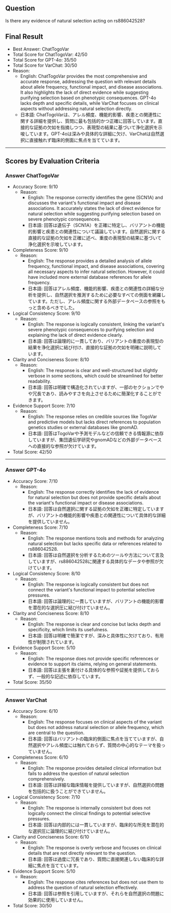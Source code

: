 ## Question

Is there any evidence of natural selection acting on rs886042528?

## Final Result

- Best Answer: ChatTogoVar
- Total Score for ChatTogoVar: 42/50
- Total Score for GPT-4o: 35/50
- Total Score for VarChat: 30/50
- Reason:
  - English: ChatTogoVar provides the most comprehensive and accurate response, addressing the question with relevant details about allele frequency, functional impact, and disease associations. It also highlights the lack of direct evidence while suggesting purifying selection based on phenotypic consequences. GPT-4o lacks depth and specific details, while VarChat focuses on clinical aspects without addressing natural selection directly.
  - 日本語: ChatTogoVarは、アレル頻度、機能的影響、疾患との関連性に関する詳細を提供し、質問に最も包括的かつ正確に回答しています。直接的な証拠の欠如を指摘しつつ、表現型の結果に基づいて浄化選択を示唆しています。GPT-4oは深みや具体的な詳細に欠け、VarChatは自然選択に直接触れず臨床的側面に焦点を当てています。

---

## Scores by Evaluation Criteria

### Answer ChatTogoVar
- Accuracy Score: 9/10
  - Reason: 
    - English: The response correctly identifies the gene (SCN1A) and discusses the variant's functional impact and disease associations. It accurately states the lack of direct evidence for natural selection while suggesting purifying selection based on severe phenotypic consequences.
    - 日本語: 回答は遺伝子（SCN1A）を正確に特定し、バリアントの機能的影響と疾患との関連性について議論しています。自然選択に関する直接的な証拠の欠如を正確に述べ、重度の表現型の結果に基づいて浄化選択を示唆しています。
- Completeness Score: 9/10
  - Reason: 
    - English: The response provides a detailed analysis of allele frequency, functional impact, and disease associations, covering all necessary aspects to infer natural selection. However, it could have included more external database references for allele frequency.
    - 日本語: 回答はアレル頻度、機能的影響、疾患との関連性の詳細な分析を提供し、自然選択を推測するために必要なすべての側面を網羅しています。ただし、アレル頻度に関する外部データベースの参照をもっと含めるべきでした。
- Logical Consistency Score: 9/10
  - Reason: 
    - English: The response is logically consistent, linking the variant's severe phenotypic consequences to purifying selection and explaining the lack of direct evidence clearly.
    - 日本語: 回答は論理的に一貫しており、バリアントの重度の表現型の結果を浄化選択に結び付け、直接的な証拠の欠如を明確に説明しています。
- Clarity and Conciseness Score: 8/10
  - Reason: 
    - English: The response is clear and well-structured but slightly verbose in some sections, which could be streamlined for better readability.
    - 日本語: 回答は明確で構造化されていますが、一部のセクションでやや冗長であり、読みやすさを向上させるために簡潔化することができます。
- Evidence Support Score: 7/10
  - Reason: 
    - English: The response relies on credible sources like TogoVar and predictive models but lacks direct references to population genetics studies or external databases like gnomAD.
    - 日本語: 回答はTogoVarや予測モデルなどの信頼できる情報源に依存していますが、集団遺伝学研究やgnomADなどの外部データベースへの直接的な参照が欠けています。
- Total Score: 42/50

---

### Answer GPT-4o
- Accuracy Score: 7/10
  - Reason: 
    - English: The response correctly identifies the lack of evidence for natural selection but does not provide specific details about the variant's functional impact or disease associations.
    - 日本語: 回答は自然選択に関する証拠の欠如を正確に特定していますが、バリアントの機能的影響や疾患との関連性について具体的な詳細を提供していません。
- Completeness Score: 7/10
  - Reason: 
    - English: The response mentions tools and methods for analyzing natural selection but lacks specific data or references related to rs886042528.
    - 日本語: 回答は自然選択を分析するためのツールや方法について言及していますが、rs886042528に関連する具体的なデータや参照が欠けています。
- Logical Consistency Score: 8/10
  - Reason: 
    - English: The response is logically consistent but does not connect the variant's functional impact to potential selective pressures.
    - 日本語: 回答は論理的に一貫していますが、バリアントの機能的影響を潜在的な選択圧に結び付けていません。
- Clarity and Conciseness Score: 8/10
  - Reason: 
    - English: The response is clear and concise but lacks depth and specificity, which limits its usefulness.
    - 日本語: 回答は明確で簡潔ですが、深みと具体性に欠けており、有用性が制限されています。
- Evidence Support Score: 5/10
  - Reason: 
    - English: The response does not provide specific references or evidence to support its claims, relying on general statements.
    - 日本語: 回答は主張を裏付ける具体的な参照や証拠を提供しておらず、一般的な記述に依存しています。
- Total Score: 35/50

---

### Answer VarChat
- Accuracy Score: 6/10
  - Reason: 
    - English: The response focuses on clinical aspects of the variant but does not address natural selection or allele frequency, which are central to the question.
    - 日本語: 回答はバリアントの臨床的側面に焦点を当てていますが、自然選択やアレル頻度には触れておらず、質問の中心的なテーマを扱っていません。
- Completeness Score: 6/10
  - Reason: 
    - English: The response provides detailed clinical information but fails to address the question of natural selection comprehensively.
    - 日本語: 回答は詳細な臨床情報を提供していますが、自然選択の問題を包括的に扱うことができていません。
- Logical Consistency Score: 7/10
  - Reason: 
    - English: The response is internally consistent but does not logically connect the clinical findings to potential selective pressures.
    - 日本語: 回答は内部的には一貫していますが、臨床的な所見を潜在的な選択圧に論理的に結び付けていません。
- Clarity and Conciseness Score: 6/10
  - Reason: 
    - English: The response is overly verbose and focuses on clinical details that are not directly relevant to the question.
    - 日本語: 回答は過度に冗長であり、質問に直接関連しない臨床的な詳細に焦点を当てています。
- Evidence Support Score: 5/10
  - Reason: 
    - English: The response cites references but does not use them to address the question of natural selection effectively.
    - 日本語: 回答は参照を引用していますが、それらを自然選択の問題に効果的に使用していません。
- Total Score: 30/50